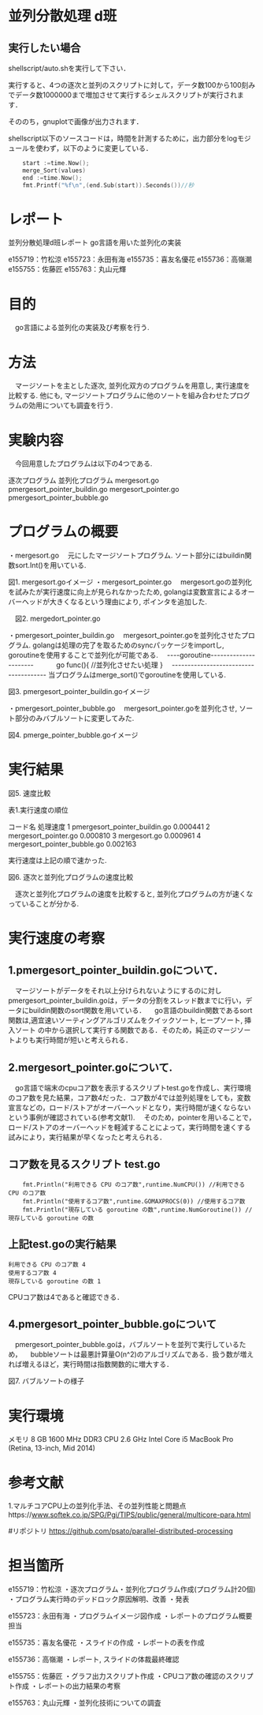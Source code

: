 # 並列分散処理 d班
## 実行したい場合
shellscript/auto.shを実行して下さい．


実行すると、4つの逐次と並列のスクリプトに対して，データ数100から100刻みでデータ数1000000まで増加させて実行するシェルスクリプトが実行されます．


そののち，gnuplotで画像が出力されます．


shellscript以下のソースコードは，時間を計測するために，出力部分をlogモジュールを使わず，以下のように変更している．

```go
	start :=time.Now();
	merge_Sort(values)
	end :=time.Now();
	fmt.Printf("%f\n",(end.Sub(start)).Seconds())//秒
```


# レポート
並列分散処理d班レポート
go言語を用いた並列化の実装

e155719：竹松涼
e155723：永田有海
e155735：喜友名優花
e155736：高嶺潮
e155755：佐藤匠
e155763：丸山元輝


# 目的
　go言語による並列化の実装及び考察を行う.

# 方法
　マージソートを主とした逐次, 並列化双方のプログラムを用意し, 実行速度を比較する. 他にも, マージソートプログラムに他のソートを組み合わせたプログラムの効用についても調査を行う. 

# 実験内容
　今回用意したプログラムは以下の4つである.

逐次プログラム
並列化プログラム
mergesort.go
pmergesort_pointer_buildin.go
mergesort_pointer.go
pmergesort_pointer_bubble.go

# プログラムの概要
・mergesort.go
　元にしたマージソートプログラム. ソート部分にはbuildin関数sort.Int()を用いている. 

図1. mergesort.goイメージ
・mergesort_pointer.go
　mergesort.goの並列化を試みたが実行速度に向上が見られなかったため, golangは変数宣言によるオーバーヘッドが大きくなるという理由により, ポインタを追加した. 


　図2. mergedort_pointer.go


・pmergesort_pointer_buildin.go
　mergesort_pointer.goを並列化させたプログラム. golangは処理の完了を取るためのsyncパッケージをimportし, goroutineを使用することで並列化が可能である. 
　----goroutine----------------------
　　　go func(){
//並列化させたい処理
}
　--------------------------------------
当プログラムはmerge_sort()でgoroutineを使用している. 



図3. pmergesort_pointer_buildin.goイメージ


・pmergesort_pointer_bubble.go
　mergesort_pointer.goを並列化させ, ソート部分のみバブルソートに変更してみた. 


図4. pmerge_pointer_bubble.goイメージ


# 実行結果

図5. 速度比較

表1.実行速度の順位


コード名
処理速度
1
pmergesort_pointer_buildin.go
0.000441
2
mergesort_pointer.go
0.000810
3
mergesort.go
0.000961
4
mergesort_pointer_bubble.go
0.002163

実行速度は上記の順で速かった. 


図6. 逐次と並列化プログラムの速度比較

　逐次と並列化プログラムの速度を比較すると, 並列化プログラムの方が速くなっていることが分かる.










# 実行速度の考察
## 1.pmergesort_pointer_buildin.goについて．
　マージソートがデータをそれ以上分けられないようにするのに対しpmergesort_pointer_buildin.goは，データの分割をスレッド数までに行い，データにbuildin関数のsort関数を用いている．
　go言語のbuildin関数であるsort関数は,適宜速いソーティングアルゴリズムをクイックソート, ヒープソート, 挿入ソート の中から選択して実行する関数である．そのため，純正のマージソートよりも実行時間が短いと考えられる．

## 2.mergesort_pointer.goについて.
　go言語で端末のcpuコア数を表示するスクリプトtest.goを作成し、実行環境のコア数を見た結果，コア数4だった．コア数が4では並列処理をしても，変数宣言などの，ロード/ストアがオーバーヘッドとなり，実行時間が速くならないという事例が確認されている(参考文献1).
　そのため，pointerを用いることで，ロード/ストアのオーバーヘッドを軽減することによって，実行時間を速くする試みにより，実行結果が早くなったと考えられる．

## コア数を見るスクリプト test.go

```
    fmt.Println("利用できる CPU のコア数",runtime.NumCPU()) //利用できる CPU のコア数
    fmt.Println("使用するコア数",runtime.GOMAXPROCS(0)) //使用するコア数
    fmt.Println("現存している goroutine の数",runtime.NumGoroutine()) //現存している goroutine の数
```

## 上記test.goの実行結果

```
利用できる CPU のコア数 4
使用するコア数 4
現存している goroutine の数 1

```
CPUコア数は4であると確認できる．











## 4.pmergesort_pointer_bubble.goについて
　pmergesort_pointer_bubble.goは，バブルソートを並列で実行しているため，
　bubbleソートは最悪計算量O(n^2)のアルゴリズムである．扱う数が増えれば増えるほど，実行時間は指数関数的に増大する．

図7. バブルソートの様子


# 実行環境
メモリ 8 GB 1600 MHz DDR3
CPU 2.6 GHz Intel Core i5
MacBook Pro (Retina, 13-inch, Mid 2014)


# 参考文献
1.マルチコアCPU上の並列化手法、その並列性能と問題点https://www.softek.co.jp/SPG/Pgi/TIPS/public/general/multicore-para.html


#リポジトリ
https://github.com/psato/parallel-distributed-processing












# 担当箇所
e155719：竹松涼
・逐次プログラム・並列化プログラム作成(プログラム計20個)
・プログラム実行時のデッドロック原因解明、改善
・発表

e155723：永田有海
・プログラムイメージ図作成
・レポートのプログラム概要担当

e155735：喜友名優花
・スライドの作成
・レポートの表を作成

e155736：高嶺潮
・レポート, スライドの体裁最終確認

e155755：佐藤匠
・グラフ出力スクリプト作成
・CPUコア数の確認のスクリプト作成
・レポートの出力結果の考察

e155763：丸山元輝
・並列化技術についての調査





